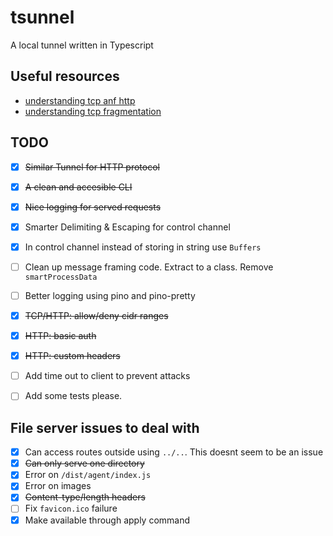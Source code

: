 # tsunnel

A local tunnel written in Typescript

## Useful resources

- [understanding tcp anf http](https://medium.com/@sesmiat/understanding-the-journey-of-http-requests-over-tcp-connections-39f32b1ca10d)
- [understanding tcp fragmentation](https://medium.com/@nikolaystoykov/build-custom-protocol-on-top-of-tcp-with-node-js-part-1-fda507d5a262)

## TODO

- [x] ~~Similar Tunnel for HTTP protocol~~
- [x] ~~A clean and accesible CLI~~
- [x] ~~Nice logging for served requests~~
- [x] Smarter Delimiting & Escaping for control channel
- [x] In control channel instead of storing in string use `Buffers`
- [ ] Clean up message framing code. Extract to a class. Remove `smartProcessData`
- [ ] Better logging using pino and pino-pretty
- [x] ~~TCP/HTTP: allow/deny cidr ranges~~
- [x] ~~HTTP: basic auth~~
- [x] ~~HTTP: custom headers~~
- [ ] Add time out to client to prevent attacks
- [ ] Add some tests please.


## File server issues to deal with

- [x] Can access routes outside using `../..`. This doesnt seem to be an issue
- [x] ~~Can only serve one directory~~
- [x] Error on `/dist/agent/index.js`
- [x] Error on images
- [x] ~~Content-type/length headers~~
- [ ] Fix `favicon.ico` failure
- [x] Make available through apply command
